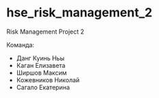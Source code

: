 # hse_risk_management_2

Risk Management Project 2

Команда:
- Данг Куинь Ньы
- Каган Елизавета
- Ширшов Максим
- Кожевников Николай
- Сагало Екатерина
